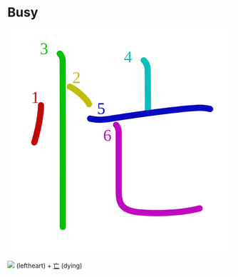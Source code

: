 # Busy
![5fd9](../kanji-colorize/5fd9.svg)

[![](http://www.kanjidamage.com/assets/radsmall/heartleft-042206e623366c5af4ceb06fc7c22311edc86e29e45f230326971c638d995d15.jpg)](http://www.kanjidamage.com/kanji/98-heart-%E5%BF%83) (leftheart) + [亡](亡.md) (dying)